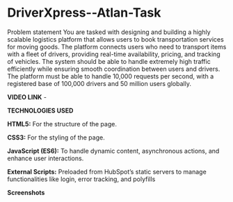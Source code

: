 # DriverXpress--Atlan-Task
Problem statement 
You are tasked with designing and building a highly scalable logistics platform that allows users to book transportation services for moving goods. The platform connects users who need to transport items with a fleet of drivers, providing real-time availability, pricing, and tracking of vehicles. The system should be able to handle extremely high traffic efficiently while ensuring smooth coordination between users and drivers.
The platform must be able to handle 10,000 requests per second, with a registered base of 100,000 drivers and 50 million users globally.

**VIDEO LINK** -   


**TECHNOLOGIES USED**

**HTML5:** For the structure of the page.

**CSS3:** For the styling of the page.

**JavaScript (ES6):** To handle dynamic content, asynchronous actions, and enhance user interactions.

**External Scripts:** Preloaded from HubSpot’s static servers to manage functionalities like login, error tracking, and polyfills

**Screenshots**
